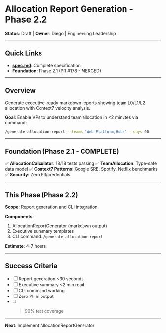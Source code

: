 # Allocation Report Generation - Phase 2.2

**Status**: Draft | **Owner**: Diego | Engineering Leadership

---

## Quick Links

- **[spec.md](./spec.md)**: Complete specification
- **Foundation**: Phase 2.1 (PR #178 - MERGED)

---

## Overview

Generate executive-ready markdown reports showing team L0/L1/L2 allocation with Context7 velocity analysis.

**Goal**: Enable VPs to understand team allocation in <2 minutes via command:
```bash
/generate-allocation-report --teams "Web Platform,Hubs" --days 90
```

---

## Foundation (Phase 2.1 - COMPLETE)

✅ **AllocationCalculator**: 18/18 tests passing
✅ **TeamAllocation**: Type-safe data model
✅ **Context7 Patterns**: Google SRE, Spotify, Netflix benchmarks
✅ **Security**: Zero PII/credentials

---

## This Phase (Phase 2.2)

**Scope**: Report generation and CLI integration

**Components**:
1. AllocationReportGenerator (markdown output)
2. Executive summary templates
3. CLI command: `/generate-allocation-report`

**Estimate**: 4-7 hours

---

## Success Criteria

- [ ] Report generation <30 seconds
- [ ] Executive summary <2 min read
- [ ] CLI command working
- [ ] Zero PII in output
- [ ] >90% test coverage

---

**Next**: Implement AllocationReportGenerator
